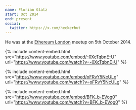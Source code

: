 ```yaml
---
name: Florian Glatz
start: Oct 2014
end: present
social:
  twitter: https://x.com/heckerhut
---
```


He was at the [Ethereum London](https://x.com/ETHLDN) meetup on 5th October 2014.

{% include content-embed.html
  src="https://www.youtube.com/embed/-0XcTqbnE-U"
  url="https://www.youtube.com/watch?v=-0XcTqbnE-U"
%}

{% include content-embed.html
  src="https://www.youtube.com/embed/oFRvY5NcULg"
  url="https://www.youtube.com/watch?v=oFRvY5NcULg"
%}

{% include content-embed.html
  src="https://www.youtube.com/embed/BFK_b-EVog0"
  url="https://www.youtube.com/watch?v=BFK_b-EVog0"
%}
